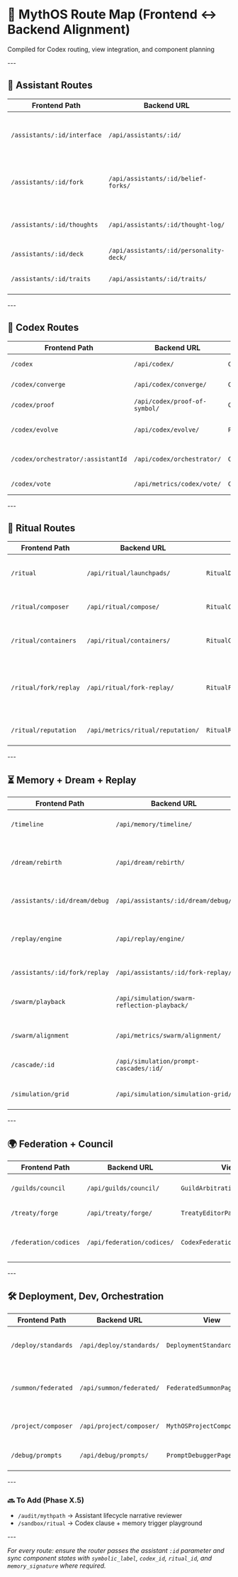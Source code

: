 # 🧠 MythOS Route Map (Frontend ↔ Backend Alignment)

Compiled for Codex routing, view integration, and component planning

\-\-\-

## 🔮 Assistant Routes

| Frontend Path | Backend URL | View | Serializer | Notes |
| ------------- | ----------- | ---- | ---------- | ----- |
| `/assistants/:id/interface` | `/api/assistants/:id/` | `AssistantInterfacePage` | `AssistantDetailSerializer` | Loads codex anchors, ritual launchpads, belief forks |
| `/assistants/:id/fork` | `/api/assistants/:id/belief-forks/` | `BeliefForkViewer` | `BeliefForkSerializer` | Fork visualization per memory/ritual divergence |
| `/assistants/:id/thoughts` | `/api/assistants/:id/thought-log/` | `ThoughtLogPanel` | `AssistantThoughtLogSerializer` | Chain-of-thought, ritual state, prompt lineage |
| `/assistants/:id/deck` | `/api/assistants/:id/personality-deck/` | `PersonalityDeckBuilder` | `AssistantPersonalityDeckSerializer` | Card-based role editor |
| `/assistants/:id/traits` | `/api/assistants/:id/traits/` | `AssistantTraitCardViewer` | `AssistantTraitCardSerializer` | Trait card deck with codex bar |

\-\-\-

## 📜 Codex Routes

| Frontend Path | Backend URL | View | Serializer | Notes |
| ------------- | ----------- | ---- | ---------- | ----- |
| `/codex` | `/api/codex/` | `CodexInteractionLayer` | `SwarmCodexSerializer` | Main codex viewer/editor |
| `/codex/converge` | `/api/codex/converge/` | `CodexConvergencePage` | `CodexConvergenceCeremonySerializer` | Merge codices via ritual |
| `/codex/proof` | `/api/codex/proof-of-symbol/` | `CodexProofLogViewer` | `CodexProofOfSymbolSerializer` | Proof trace hash validation |
| `/codex/evolve` | `/api/codex/evolve/` | `PromptMutationExplorer` | `CodexPromptMutationSerializer` | Prompt + role mutation lineage |
| `/codex/orchestrator/:assistantId` | `/api/codex/orchestrator/` | `CodexPromptOrchestrator` | `PromptUsageLogSerializer` | Assistant prompt editor/previewer |
| `/codex/vote` | `/api/metrics/codex/vote/` | `CodexVotePage` | `CodexClauseVoteSerializer` | Clause mutation ballots |

\-\-\-

## 🔁 Ritual Routes

| Frontend Path | Backend URL | View | Serializer | Notes |
| ------------- | ----------- | ---- | ---------- | ----- |
| `/ritual` | `/api/ritual/launchpads/` | `RitualDashboardPage` | `RitualLaunchpadSerializer` | Main ritual launcher with codex links |
| `/ritual/composer` | `/api/ritual/compose/` | `RitualComposerPage` | `RitualDraftSerializer` | Ritual blueprint editor |
| `/ritual/containers` | `/api/ritual/containers/` | `RitualContainerPanel` | `RitualFunctionContainerSerializer` | Persistent execution state viewer |
| `/ritual/fork/replay` | `/api/ritual/fork-replay/` | `RitualForkReplayPage` | `RitualForkReplaySerializer` | Side-by-side ritual replays with divergence tagging |
| `/ritual/reputation` | `/api/metrics/ritual/reputation/` | `RitualReputationPage` | `RitualReputationScoreSerializer` | Ritual rating tracker |

\-\-\-

## ⏳ Memory + Dream + Replay

| Frontend Path | Backend URL | View | Serializer | Notes |
| ------------- | ----------- | ---- | ---------- | ----- |
| `/timeline` | `/api/memory/timeline/` | `MemoryTimelineViewer` | `MemoryTimelineSerializer` | Role-tagged memory braid |
| `/dream/rebirth` | `/api/dream/rebirth/` | `DreamRebirthPage` | `DreamframeRebirthSerializer` | Dream-based assistant reincarnation trigger |
| `/assistants/:id/dream/debug` | `/api/assistants/:id/dream/debug/` | `DreamTriggerDebugger` | `DreamTriggerLogSerializer` | Dreamframe state debugger |
| `/replay/engine` | `/api/replay/engine/` | `SymbolicReplayEnginePage` | `SymbolicReplayEngineSerializer` | Full scenario memory playback with codex echo |
| `/assistants/:id/fork/replay` | `/api/assistants/:id/fork-replay/` | `ForkDrivenMemoryPlayback` | `MemoryForkPlaybackSerializer` | Memory fork comparison |
| `/swarm/playback` | `/api/simulation/swarm-reflection-playback/` | `SwarmReflectionPlaybackPage` | `SwarmReflectionPlaybackLogSerializer` | Multi-assistant reflection timeline |
| `/swarm/alignment` | `/api/metrics/swarm/alignment/` | `SwarmAlignmentPage` | `SwarmAlignmentIndexSerializer` | Swarm belief stability index |
| `/cascade/:id` | `/api/simulation/prompt-cascades/:id/` | `PromptCascadeWatcherPage` | `PromptCascadeLogSerializer` | View prompt chain cascade |
| `/simulation/grid` | `/api/simulation/simulation-grid/` | `SimulationGridPage` | `SimulationClusterStatusSerializer` | Live simulation status grid |

\-\-\-

## 🌍 Federation + Council

| Frontend Path | Backend URL | View | Serializer | Notes |
| ------------- | ----------- | ---- | ---------- | ----- |
| `/guilds/council` | `/api/guilds/council/` | `GuildArbitrationCouncilPage` | `MythicArbitrationCouncilSerializer` | Multi-guild codex/treaty vote logic |
| `/treaty/forge` | `/api/treaty/forge/` | `TreatyEditorPage` | `SymbolicTreatyProtocolSerializer` | Treaty builder |
| `/federation/codices` | `/api/federation/codices/` | `CodexFederationPage` | `CodexFederationArchitectureSerializer` | Federated codex cluster viewer |

\-\-\-

## 🛠️ Deployment, Dev, Orchestration

| Frontend Path | Backend URL | View | Serializer | Notes |
| ------------- | ----------- | ---- | ---------- | ----- |
| `/deploy/standards` | `/api/deploy/standards/` | `DeploymentStandardsPage` | `BeliefAlignedDeploymentStandardSerializer` | Symbolic check for launch environments |
| `/summon/federated` | `/api/summon/federated/` | `FederatedSummonPage` | `FederatedMythicIntelligenceSummonerSerializer` | Multi-assistant swarm summoning logic |
| `/project/composer` | `/api/project/composer/` | `MythOSProjectComposerPage` | `AssistantProjectSerializer` | Task milestone planner |
| `/debug/prompts` | `/api/debug/prompts/` | `PromptDebuggerPage` | `PromptMutationLogSerializer` | Prompt diff + codex trace map |

\-\-\-

### 🔜 To Add (Phase X.5)
- `/audit/mythpath` → Assistant lifecycle narrative reviewer
- `/sandbox/ritual` → Codex clause + memory trigger playground

\-\-\-

_For every route: ensure the router passes the assistant `:id` parameter and sync component states with `symbolic_label`, `codex_id`, `ritual_id`, and `memory_signature` where required._

